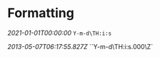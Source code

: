 # Formatting

*2021-01-01T00:00:00*
`Y-m-d\TH:i:s`


*2013-05-07T06:17:55.827Z*
``Y-m-d\TH:i:s.000\Z`
